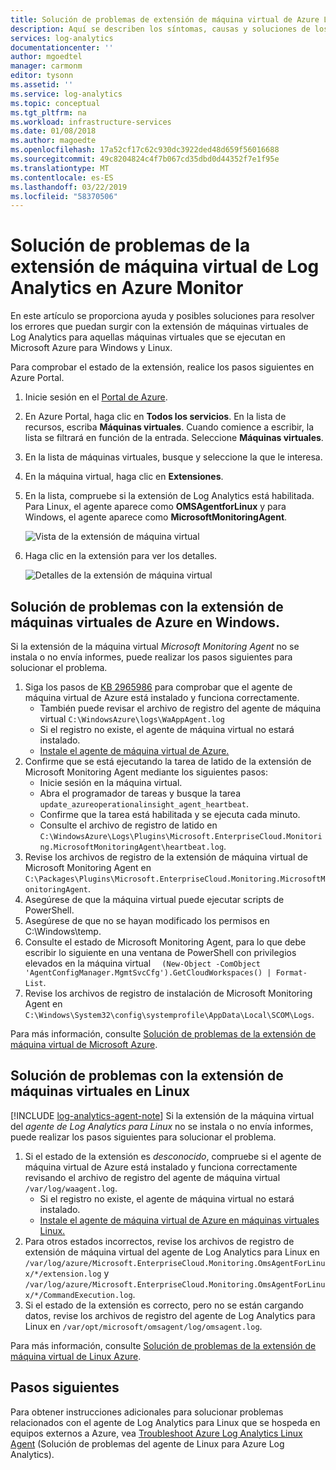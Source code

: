 ```yaml
---
title: Solución de problemas de extensión de máquina virtual de Azure Log Analytics en Azure Monitor | Microsoft Docs
description: Aquí se describen los síntomas, causas y soluciones de los problemas más comunes que surgen con la extensión de máquinas virtuales de Log Analytics para máquinas virtuales de Azure que se ejecutan en Windows y Linux.
services: log-analytics
documentationcenter: ''
author: mgoedtel
manager: carmonm
editor: tysonn
ms.assetid: ''
ms.service: log-analytics
ms.topic: conceptual
ms.tgt_pltfrm: na
ms.workload: infrastructure-services
ms.date: 01/08/2018
ms.author: magoedte
ms.openlocfilehash: 17a52cf17c62c930dc3922ded48d659f56016688
ms.sourcegitcommit: 49c8204824c4f7b067cd35dbd0d44352f7e1f95e
ms.translationtype: MT
ms.contentlocale: es-ES
ms.lasthandoff: 03/22/2019
ms.locfileid: "58370506"
---
```

# <a name="troubleshooting-the-log-analytics-vm-extension-in-azure-monitor"></a>Solución de problemas de la extensión de máquina virtual de Log Analytics en Azure Monitor
En este artículo se proporciona ayuda y posibles soluciones para resolver los errores que puedan surgir con la extensión de máquinas virtuales de Log Analytics para aquellas máquinas virtuales que se ejecutan en Microsoft Azure para Windows y Linux.

Para comprobar el estado de la extensión, realice los pasos siguientes en Azure Portal.

1. Inicie sesión en el [Portal de Azure](https://portal.azure.com).
2. En Azure Portal, haga clic en **Todos los servicios**. En la lista de recursos, escriba **Máquinas virtuales**. Cuando comience a escribir, la lista se filtrará en función de la entrada. Seleccione **Máquinas virtuales**.
3. En la lista de máquinas virtuales, busque y seleccione la que le interesa.
3. En la máquina virtual, haga clic en **Extensiones**.
4. En la lista, compruebe si la extensión de Log Analytics está habilitada.  Para Linux, el agente aparece como **OMSAgentforLinux** y para Windows, el agente aparece como **MicrosoftMonitoringAgent**.

   ![Vista de la extensión de máquina virtual](./media/vmext-troubleshoot/log-analytics-vmview-extensions.png)

4. Haga clic en la extensión para ver los detalles. 

   ![Detalles de la extensión de máquina virtual](./media/vmext-troubleshoot/log-analytics-vmview-extensiondetails.png)

## <a name="troubleshooting-azure-windows-vm-extension"></a>Solución de problemas con la extensión de máquinas virtuales de Azure en Windows.

Si la extensión de la máquina virtual *Microsoft Monitoring Agent* no se instala o no envía informes, puede realizar los pasos siguientes para solucionar el problema.

1. Siga los pasos de [KB 2965986](https://support.microsoft.com/kb/2965986#mt1) para comprobar que el agente de máquina virtual de Azure está instalado y funciona correctamente.
   * También puede revisar el archivo de registro del agente de máquina virtual `C:\WindowsAzure\logs\WaAppAgent.log`
   * Si el registro no existe, el agente de máquina virtual no estará instalado.
   * [Instale el agente de máquina virtual de Azure.](../../azure-monitor/learn/quick-collect-azurevm.md#enable-the-log-analytics-vm-extension)
2. Confirme que se está ejecutando la tarea de latido de la extensión de Microsoft Monitoring Agent mediante los siguientes pasos:
   * Inicie sesión en la máquina virtual.
   * Abra el programador de tareas y busque la tarea `update_azureoperationalinsight_agent_heartbeat`.
   * Confirme que la tarea está habilitada y se ejecuta cada minuto.
   * Consulte el archivo de registro de latido en `C:\WindowsAzure\Logs\Plugins\Microsoft.EnterpriseCloud.Monitoring.MicrosoftMonitoringAgent\heartbeat.log`.
3. Revise los archivos de registro de la extensión de máquina virtual de Microsoft Monitoring Agent en `C:\Packages\Plugins\Microsoft.EnterpriseCloud.Monitoring.MicrosoftMonitoringAgent`.
4. Asegúrese de que la máquina virtual puede ejecutar scripts de PowerShell.
5. Asegúrese de que no se hayan modificado los permisos en C:\Windows\temp.
6. Consulte el estado de Microsoft Monitoring Agent, para lo que debe escribir lo siguiente en una ventana de PowerShell con privilegios elevados en la máquina virtual `  (New-Object -ComObject 'AgentConfigManager.MgmtSvcCfg').GetCloudWorkspaces() | Format-List`.
7. Revise los archivos de registro de instalación de Microsoft Monitoring Agent en `C:\Windows\System32\config\systemprofile\AppData\Local\SCOM\Logs`.

Para más información, consulte [Solución de problemas de la extensión de máquina virtual de Microsoft Azure](../../virtual-machines/extensions/oms-windows.md).

## <a name="troubleshooting-linux-vm-extension"></a>Solución de problemas con la extensión de máquinas virtuales en Linux
[!INCLUDE [log-analytics-agent-note](../../../includes/log-analytics-agent-note.md)] 
Si la extensión de la máquina virtual del *agente de Log Analytics para Linux* no se instala o no envía informes, puede realizar los pasos siguientes para solucionar el problema.

1. Si el estado de la extensión es *desconocido*, compruebe si el agente de máquina virtual de Azure está instalado y funciona correctamente revisando el archivo de registro del agente de máquina virtual `/var/log/waagent.log`.
   * Si el registro no existe, el agente de máquina virtual no estará instalado.
   * [Instale el agente de máquina virtual de Azure en máquinas virtuales Linux.](../../azure-monitor/learn/quick-collect-azurevm.md#enable-the-log-analytics-vm-extension)
2. Para otros estados incorrectos, revise los archivos de registro de extensión de máquina virtual del agente de Log Analytics para Linux en `/var/log/azure/Microsoft.EnterpriseCloud.Monitoring.OmsAgentForLinux/*/extension.log` y `/var/log/azure/Microsoft.EnterpriseCloud.Monitoring.OmsAgentForLinux/*/CommandExecution.log`.
3. Si el estado de la extensión es correcto, pero no se están cargando datos, revise los archivos de registro del agente de Log Analytics para Linux en `/var/opt/microsoft/omsagent/log/omsagent.log`.

Para más información, consulte [Solución de problemas de la extensión de máquina virtual de Linux Azure](../../virtual-machines/extensions/oms-linux.md).

## <a name="next-steps"></a>Pasos siguientes

Para obtener instrucciones adicionales para solucionar problemas relacionados con el agente de Log Analytics para Linux que se hospeda en equipos externos a Azure, vea [Troubleshoot Azure Log Analytics Linux Agent](agent-linux-troubleshoot.md) (Solución de problemas del agente de Linux para Azure Log Analytics).  
